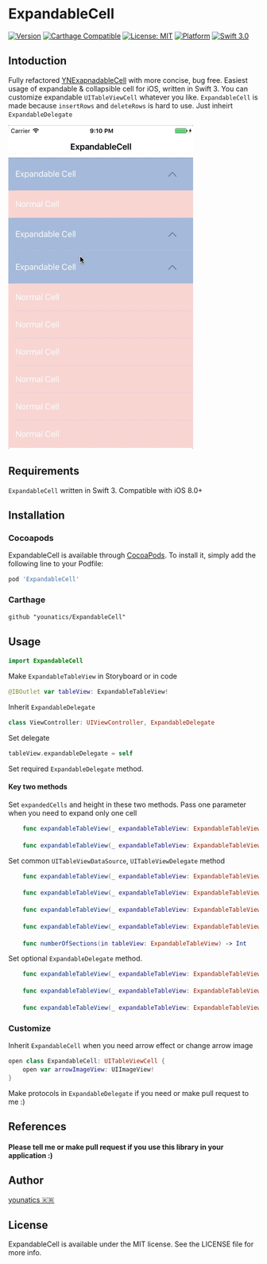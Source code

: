 # ExpandableCell

[![Version](https://img.shields.io/cocoapods/v/ExpandableCell.svg?style=flat)](http://cocoapods.org/pods/ExpandableCell)
[![Carthage Compatible](https://img.shields.io/badge/Carthage-compatible-4BC51D.svg?style=flat)](https://github.com/Carthage/Carthage)
[![License: MIT](https://img.shields.io/badge/license-MIT-blue.svg?style=flat)](https://github.com/younatics/YNExpandableCell/blob/master/LICENSE)
[![Platform](https://img.shields.io/cocoapods/p/YNExpandableCell.svg?style=flat)](http://cocoapods.org/pods/ExpandableCell)
[![Swift 3.0](https://img.shields.io/badge/Swift-3.0-orange.svg?style=flat)](https://developer.apple.com/swift/)

## Intoduction
Fully refactored [YNExapnadableCell](https://github.com/younatics/YNExpandableCell) with more concise, bug free. Easiest usage of expandable & collapsible cell for iOS, written in Swift 3. You can customize expandable `UITableViewCell` whatever you like. `ExpandableCell` is made because `insertRows` and `deleteRows` is hard to use. Just inheirt `ExpandableDelegate`

![demo](Images/ExpandableCell.gif)

## Requirements

`ExpandableCell` written in Swift 3. Compatible with iOS 8.0+

## Installation

### Cocoapods

ExpandableCell is available through [CocoaPods](http://cocoapods.org). To install
it, simply add the following line to your Podfile:

```ruby
pod 'ExpandableCell'
```
### Carthage
```
github "younatics/ExpandableCell"
```
## Usage
```swift
import ExpandableCell
```

Make `ExpandableTableView` in Storyboard or in code
```swift
@IBOutlet var tableView: ExpandableTableView!
```

Inherit `ExpandableDelegate`
```swift
class ViewController: UIViewController, ExpandableDelegate 
```

Set delegate
```swift
tableView.expandableDelegate = self
```

Set required `ExpandableDelegate` method.

#### Key two methods
Set `expandedCells` and height in these two methods. Pass one parameter when you need to expand only one cell
```swift
    func expandableTableView(_ expandableTableView: ExpandableTableView, expandedCellsForRowAt indexPath: IndexPath) -> [UITableViewCell]?
    
    func expandableTableView(_ expandableTableView: ExpandableTableView, heightsForExpandedRowAt indexPath: IndexPath) -> [CGFloat]?
```

Set common `UITableViewDataSource`, `UITableViewDelegate` method
```swift
    func expandableTableView(_ expandableTableView: ExpandableTableView, cellForRowAt indexPath: IndexPath) -> UITableViewCell

    func expandableTableView(_ expandableTableView: ExpandableTableView, didSelectRowAt indexPath: IndexPath)
    
    func expandableTableView(_ expandableTableView: ExpandableTableView, numberOfRowsInSection section: Int) -> Int
    
    func expandableTableView(_ expandableTableView: ExpandableTableView, heightForRowAt indexPath: IndexPath) -> CGFloat
    
    func numberOfSections(in tableView: ExpandableTableView) -> Int
```

Set optional `ExpandableDelegate` method.
```swift
    func expandableTableView(_ expandableTableView: ExpandableTableView, titleForHeaderInSection section: Int) -> String?

    func expandableTableView(_ expandableTableView: ExpandableTableView, heightForHeaderInSection section: Int) -> CGFloat

    func expandableTableView(_ expandableTableView: ExpandableTableView, viewForHeaderInSection section: Int) -> UIView?
```

### Customize
Inherit `ExpandableCell` when you need arrow effect or change arrow image

```swift
open class ExpandableCell: UITableViewCell {
    open var arrowImageView: UIImageView!
}
```

Make protocols in `ExpandableDelegate` if you need or make pull request to me :)

## References
#### Please tell me or make pull request if you use this library in your application :) 

## Author
[younatics 🇰🇷](http://younatics.github.io)

## License
ExpandableCell is available under the MIT license. See the LICENSE file for more info.
